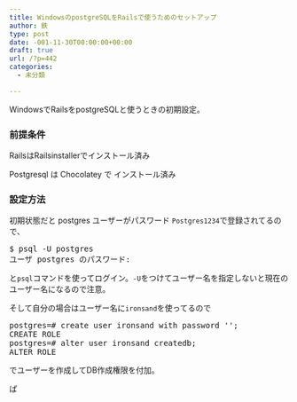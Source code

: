 ```yaml
---
title: WindowsのpostgreSQLをRailsで使うためのセットアップ
author: 鉄
type: post
date: -001-11-30T00:00:00+00:00
draft: true
url: /?p=442
categories:
  - 未分類

---
```

WindowsでRailsをpostgreSQLと使うときの初期設定。

### 前提条件

RailsはRailsinstallerでインストール済み
  
Postgresql は Chocolatey で インストール済み

### 設定方法

初期状態だと postgres ユーザーがパスワード `Postgres1234`で登録されてるので、

<pre class="lang:default decode:true " >$ psql -U postgres
ユーザ postgres のパスワード:</pre>

と`psql`コマンドを使ってログイン。`-U`をつけてユーザー名を指定しないと現在のユーザー名になるので注意。

そして自分の場合はユーザー名に`ironsand`を使ってるので

<pre class="lang:default decode:true " >postgres=# create user ironsand with password '';
CREATE ROLE
postgres=# alter user ironsand createdb;
ALTER ROLE</pre>

でユーザーを作成してDB作成権限を付加。

ぱ

